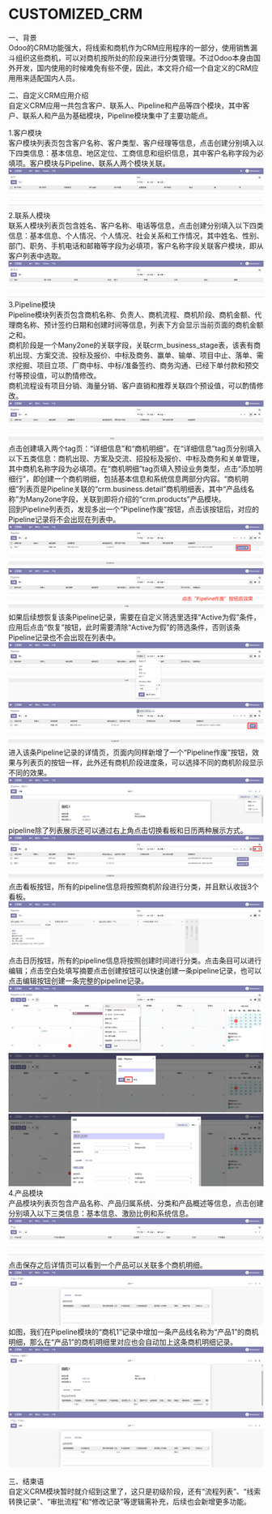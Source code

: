 # CUSTOMIZED_CRM
一、背景  
Odoo的CRM功能强大，将线索和商机作为CRM应用程序的一部分，使用销售漏斗组织这些商机，可以对商机按所处的阶段来进行分类管理。不过Odoo本身由国外开发，国内使用的时候难免有些不便，因此，本文将介绍一个自定义的CRM应用用来适配国内人员。
  
	
二、自定义CRM应用介绍  
自定义CRM应用一共包含客户、联系人、Pipeline和产品等四个模块，其中客户、联系人和产品为基础模块，Pipeline模块集中了主要功能点。  

1.客户模块  
客户模块列表页包含客户名称、客户类型、客户经理等信息，点击创建分别填入以下四类信息：基本信息、地区定位、工商信息和组织信息，其中客户名称字段为必填项。客户模块与Pipeline、联系人两个模块关联。  
![Image text](https://github.com/zhajj104/CUSTOMIZED_CRM/blob/13.0/customized_crm/img/client.png)  
2.联系人模块  
联系人模块列表页包含姓名、客户名称、电话等信息，点击创建分别填入以下四类信息：基本信息、个人情况、个人情况、社会关系和工作情况，其中姓名、性别、部门、职务、手机电话和邮箱等字段为必填项，客户名称字段关联客户模块，即从客户列表中选取。  
![Image text](https://github.com/zhajj104/CUSTOMIZED_CRM/blob/13.0/customized_crm/img/contact.png)  
3.Pipeline模块  
Pipeline模块列表页包含商机名称、负责人、商机流程、商机阶段、商机金额、代理商名称、预计签约日期和创建时间等信息，列表下方会显示当前页面的商机金额之和。  
商机阶段是一个Many2one的关联字段，关联crm_business_stage表，该表有商机出现、方案交流、投标及报价、中标及商务、赢单、输单、项目中止、落单、需求挖掘、项目立项、厂商中标、中标/准备签约、商务沟通、已经下单付款和预交付等预设值，可以酌情修改。  
商机流程设有项目分销、海量分销、客户直销和推荐关联四个预设值，可以酌情修改。  
![Image text](https://github.com/zhajj104/CUSTOMIZED_CRM/blob/13.0/customized_crm/img/pipeline_1.png)  
点击创建填入两个tag页：“详细信息”和“商机明细”。在“详细信息”tag页分别填入以下五类信息：商机出现、方案及交流、招投标及报价、中标及商务和关单管理，其中商机名称字段为必填项。在“商机明细”tag页填入预设业务类型，点击“添加明细行”，即创建一个商机明细，包括基本信息和系统信息两部分内容。“商机明细”列表页是Pipeline关联的“crm.business.detail”商机明细表，其中“产品线名称”为Many2one字段，关联到即将介绍的“crm.products”产品模块。  
回到Pipeline列表页，发现多出一个“Pipeline作废”按钮，点击该按钮后，对应的Pipeline记录将不会出现在列表中。  
![Image text](https://github.com/zhajj104/CUSTOMIZED_CRM/blob/13.0/customized_crm/img/pipeline_2.png)  
![Image text](https://github.com/zhajj104/CUSTOMIZED_CRM/blob/13.0/customized_crm/img/pipeline_3.png)  
如果后续想恢复该条Pipeline记录，需要在自定义筛选里选择“Active为假”条件，应用后点击“恢复”按钮，此时需要清除“Active为假”的筛选条件，否则该条Pipeline记录也不会出现在列表中。  
![Image text](https://github.com/zhajj104/CUSTOMIZED_CRM/blob/13.0/customized_crm/img/pipeline_4.png)  
![Image text](https://github.com/zhajj104/CUSTOMIZED_CRM/blob/13.0/customized_crm/img/pipeline_5.png)  
进入该条Pipeline记录的详情页，页面内同样新增了一个“Pipeline作废”按钮，效果与列表页的按钮一样，此外还有商机阶段进度条，可以选择不同的商机阶段显示不同的效果。  
![Image text](https://github.com/zhajj104/CUSTOMIZED_CRM/blob/13.0/customized_crm/img/pipeline_6.png)  
pipeline除了列表展示还可以通过右上角点击切换看板和日历两种展示方式。  
![Image text](https://github.com/zhajj104/CUSTOMIZED_CRM/blob/13.0/customized_crm/img/pipeline_7.png)  
点击看板按钮，所有的pipeline信息将按照商机阶段进行分类，并且默认收拢3个看板。  
![Image text](https://github.com/zhajj104/CUSTOMIZED_CRM/blob/13.0/customized_crm/img/pipeline_8.png)  
点击日历按钮，所有的pipeline信息将按照创建时间进行分类。点击条目可以进行编辑；点击空白处填写摘要点击创建按钮可以快速创建一条pipeline记录，也可以点击编辑按钮创建一条完整的pipeline记录。  
![Image text](https://github.com/zhajj104/CUSTOMIZED_CRM/blob/13.0/customized_crm/img/pipeline_9.png)  
![Image text](https://github.com/zhajj104/CUSTOMIZED_CRM/blob/13.0/customized_crm/img/pipeline_10.png)  
![Image text](https://github.com/zhajj104/CUSTOMIZED_CRM/blob/13.0/customized_crm/img/pipeline_11.png)  
4.产品模块  
产品模块列表页包含产品名称、产品归属系统、分类和产品概述等信息，点击创建分别填入以下三类信息：基本信息、激励比例和系统信息。  
![Image text](https://github.com/zhajj104/CUSTOMIZED_CRM/blob/13.0/customized_crm/img/product_1.png)  
点击保存之后详情页可以看到一个产品可以关联多个商机明细。  
![Image text](https://github.com/zhajj104/CUSTOMIZED_CRM/blob/13.0/customized_crm/img/product_2.png)  
如图，我们在Pipeline模块的“商机1”记录中增加一条产品线名称为“产品1”的商机明细，那么在“产品1”的商机明细里对应也会自动加上这条商机明细记录。  
![Image text](https://github.com/zhajj104/CUSTOMIZED_CRM/blob/13.0/customized_crm/img/product_3.png)  
![Image text](https://github.com/zhajj104/CUSTOMIZED_CRM/blob/13.0/customized_crm/img/product_4.png)  

三、结束语  
自定义CRM模块暂时就介绍到这里了，这只是初级阶段，还有“流程列表”、“线索转换记录”、“审批流程”和“修改记录”等逻辑需补充，后续也会新增更多功能。  
